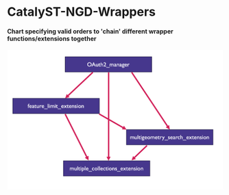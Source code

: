 # CatalyST-NGD-Wrappers

#### Chart specifying valid orders to 'chain' different wrapper functions/extensions together

![chart](https://github.com/Geovation/CatalyST-NGD-Wrappers/blob/ngd-api-wrappers/Assets/Wrapper%20Chaining%20Chart.png "Extension Chaining Chart")